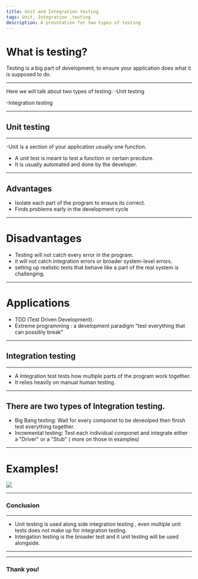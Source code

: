 ```yaml
---
title: Unit and Integration testing
tags: Unit, Integration ,testing
description: A presntation for two types of testing
---
```


# What is testing?
Testing is a big part of development, to ensure your application does what it is supposed to do.

---
Here we will talk about two types of testing:
-Unit testing

-Integration testing

---

## Unit testing

---

-Unit is a section of your application usually one function.
- A unit test is meant to test a function or certain precdure.
- It is usually automated and done by the developer.

---

## Advantages
- Isolate each part of the program to ensure its correct.
- Finds problems early in the development cycle


---

# Disadvantages
- Testing will not catch every error in the program.
- it will not catch integration errors or broader system-level errors.
- setting up realistic tests that behave like a part of the real system is challenging.

---


# Applications 
- TDD (Test Driven Development).
- Extreme programming : a development paradigm "test everything that can possibly break"


---

## Integration testing

---

- A Integration test tests how multiple parts of the program work together.
- It relies heavily on manual human testing.

---

## There are two types of Integration testing.
- Big Bang testing:
Wait for every componet to be deveolped then finish test everything together.
- Incremental testing:
Test each individual componet and integrate either a "Driver" or a "Stub" 
 ( more on those in examples)

---


# Examples!

![](https://i.imgur.com/od2KnXs.png)



---


### Conclusion

---

* Unit testing is used along side integration testing , even multiple unit tests does not make up for integration testing.
* Intergation testing is the broader test and it unit testing will be used alongside.

---



---

### Thank you! 